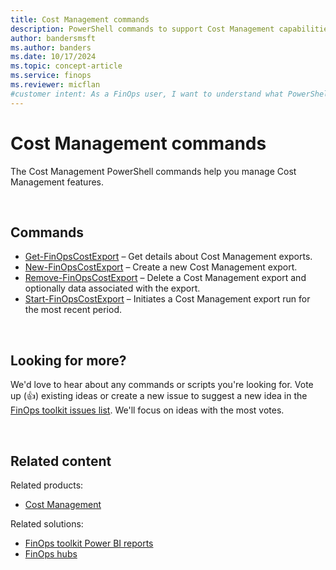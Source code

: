 ```yaml
---
title: Cost Management commands
description: PowerShell commands to support Cost Management capabilities.
author: bandersmsft
ms.author: banders
ms.date: 10/17/2024
ms.topic: concept-article
ms.service: finops
ms.reviewer: micflan
#customer intent: As a FinOps user, I want to understand what PowerShell commands are available to automate Cost Management scenarios in the FinOpsToolkit module.
---
```


<!-- markdownlint-disable-next-line MD025 -->
# Cost Management commands

The Cost Management PowerShell commands help you manage Cost Management features.

<br>

## Commands

- [Get-FinOpsCostExport](Get-FinOpsCostExport.md) – Get details about Cost Management exports.
- [New-FinOpsCostExport](New-FinOpsCostExport.md) – Create a new Cost Management export.
- [Remove-FinOpsCostExport](Remove-FinOpsCostExport.md) – Delete a Cost Management export and optionally data associated with the export.
- [Start-FinOpsCostExport](Start-FinOpsCostExport.md) – Initiates a Cost Management export run for the most recent period.

<br>

## Looking for more?

We'd love to hear about any commands or scripts you're looking for. Vote up (👍) existing ideas or create a new issue to suggest a new idea in the [FinOps toolkit issues list](https://aka.ms/ftk/ideas). We'll focus on ideas with the most votes.

<br>

## Related content

Related products:

- [Cost Management](/azure/cost-management-billing/costs/)

Related solutions:

- [FinOps toolkit Power BI reports](../power-bi/reports.md)
- [FinOps hubs](../hubs/finops-hubs-overview.md)

<br>
